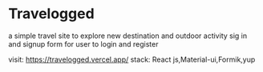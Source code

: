 # Travelogged 
 a simple travel site to explore new destination and outdoor activity 
 sig in and signup form for user to login and register
 
 visit: https://travelogged.vercel.app/
 stack: React js,Material-ui,Formik,yup
